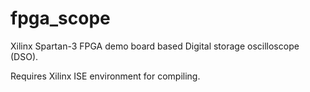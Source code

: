 # fpga_scope

Xilinx Spartan-3 FPGA demo board based Digital storage oscilloscope (DSO).

Requires Xilinx ISE environment for compiling.


